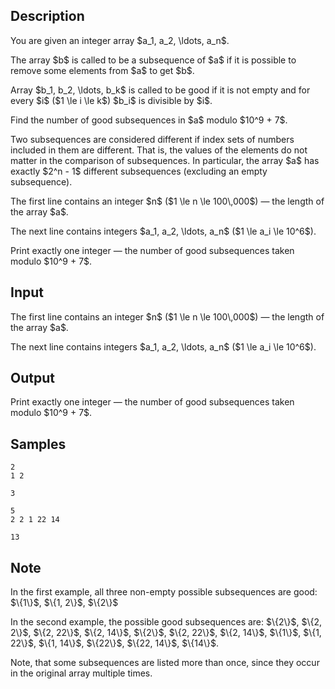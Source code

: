 ## Description

<div><p>You are given an integer array $a_1, a_2, \ldots, a_n$.</p><p>The array $b$ is called to be a <span class="tex-font-style-it">subsequence</span> of $a$ if it is possible to remove some elements from $a$ to get $b$.</p><p>Array $b_1, b_2, \ldots, b_k$ is called to be <span class="tex-font-style-it">good</span> if it is not empty and for every $i$ ($1 \le i \le k$) $b_i$ is divisible by $i$.</p><p>Find the number of good subsequences in $a$ modulo $10^9 + 7$. </p><p>Two subsequences are considered different if index sets of numbers included in them are different. That is, the values ​of the elements ​do not matter in the comparison of subsequences. In particular, the array $a$ has exactly $2^n - 1$ different subsequences (excluding an empty subsequence).</p></div><div class="input-specification"><p>The first line contains an integer $n$ ($1 \le n \le 100\,000$)&nbsp;— the length of the array $a$.</p><p>The next line contains integers $a_1, a_2, \ldots, a_n$ ($1 \le a_i \le 10^6$).</p></div><div class="output-specification"><p>Print exactly one integer&nbsp;— the number of good subsequences taken modulo $10^9 + 7$.</p></div>

## Input

<p>The first line contains an integer $n$ ($1 \le n \le 100\,000$)&nbsp;— the length of the array $a$.</p><p>The next line contains integers $a_1, a_2, \ldots, a_n$ ($1 \le a_i \le 10^6$).</p>

## Output

<p>Print exactly one integer&nbsp;— the number of good subsequences taken modulo $10^9 + 7$.</p>

## Samples

```input1
2
1 2

```

```output1
3
```






```input2
5
2 2 1 22 14

```

```output2
13
```




## Note

<p>In the first example, all three non-empty possible subsequences are good: $\{1\}$, $\{1, 2\}$, $\{2\}$</p><p>In the second example, the possible good subsequences are: $\{2\}$, $\{2, 2\}$, $\{2, 22\}$, $\{2, 14\}$, $\{2\}$, $\{2, 22\}$, $\{2, 14\}$, $\{1\}$, $\{1, 22\}$, $\{1, 14\}$, $\{22\}$, $\{22, 14\}$, $\{14\}$.</p><p>Note, that some subsequences are listed more than once, since they occur in the original array multiple times.</p>
